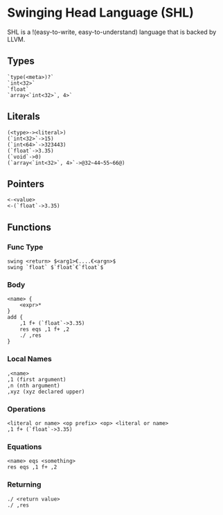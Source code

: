 # Swinging Head Language (SHL)
SHL is a !(easy-to-write, easy-to-understand) language that is backed by LLVM.
## Types
```
`type(<meta>)?`
`int<32>`
`float`
`array<`int<32>`, 4>`
``` 
## Literals
```
(<type>-><literal>)
(`int<32>`->15)
(`int<64>`->323443)
(`float`->3.35)
(`void`->0)
(`array<`int<32>`, 4>`->@32~44~55~66@)
```
## Pointers
```
<-<value>
<-(`float`->3.35)
```
## Functions
### Func Type
```
swing <return> $<arg1>€....€<argn>$
swing `float` $`float`€`float`$
```
### Body
```
<name> {
    <expr>*
}
add {
    ,1 f+ (`float`->3.35)
    res eqs ,1 f+ ,2
    ./ ,res
}
```
### Local Names
```
,<name>
,1 (first argument)
,n (nth argument)
,xyz (xyz declared upper)
```
### Operations
```
<literal or name> <op prefix> <op> <literal or name>
,1 f+ (`float`->3.35)
```
### Equations
```
<name> eqs <something>
res eqs ,1 f+ ,2
```
### Returning
```
./ <return value>
./ ,res
```
